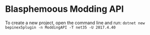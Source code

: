 # Blasphemoous Modding API

To create a new project, open the command line and run:
```dotnet new bepinex5plugin -n ModdingAPI -T net35 -U 2017.4.40```
